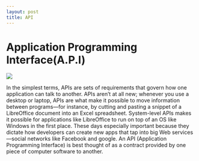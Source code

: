 ```yaml
---
layout: post
title: API
---
```

<h1>Application Programming Interface(A.P.I)</h1>

![](https://serpstat.com/files/img/98/1438674038.8305.jpg)

In the simplest terms, APIs are sets of requirements that govern how one application can talk to another.
APIs aren’t at all new; whenever you use a desktop or laptop, APIs are what make it possible to move information between programs—for instance, by cutting and pasting a snippet of a LibreOffice document into an Excel spreadsheet. 
System-level APIs makes it possible for applications like LibreOffice to run on top of an OS like Windows in the first place.
These days especially important because they dictate how developers can create new apps that tap into big Web services—social networks like Facebook and google.
An API (Application Programming Interface) is best thought of as a contract provided by one piece of computer software to another.



